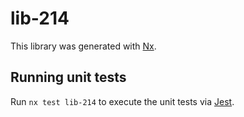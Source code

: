 # lib-214

This library was generated with [Nx](https://nx.dev).

## Running unit tests

Run `nx test lib-214` to execute the unit tests via [Jest](https://jestjs.io).

